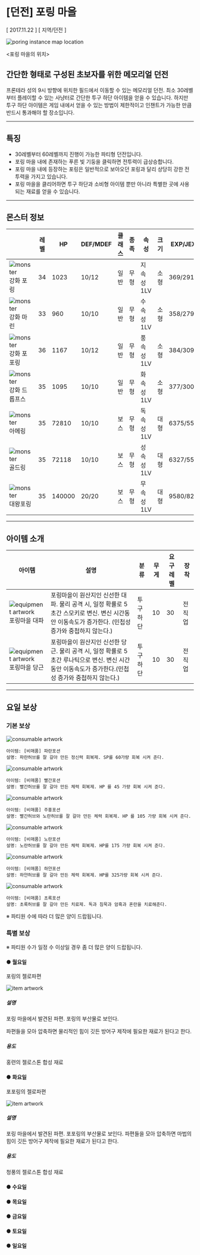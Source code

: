 # [던전] 포링 마을

[ 2017.11.22 ] [ 지역/던전 ]

![poring instance map location](http://imgc.gnjoy.com/ufile/common/2017/11/24/105246_j8Z2gnbe.bmp)

<포링 마을의 위치>

## 간단한 형태로 구성된 초보자를 위한 메모리얼 던전 

프론테라 성의 9시 방향에 위치한 필드에서 이동할 수 있는 메모리얼 던전. 최소 30레벨부터 플레이할 수 있는 사냥터로 간단한 투구 하단 아이템을 얻을 수 있습니다. 하지만 투구 하단 아이템은 게임 내에서 얻을 수 있는 방법이 제한적이고 인챈트가 가능한 만큼 반드시 통과해야 할 장소입니다.

---

## 특징

- 30레벨부터 60레벨까지 진행이 가능한 파티형 던전입니다.
- 포링 마을 내에 존재하는 푸른 빛 기둥을 클릭하면 전투력이 급상승합니다.
- 포링 마을 내에 등장하는 포링은 일반적으로 보아오던 포링과 달리 상당히 강한 전투력을 가지고 있습니다.
- 포링 마을을 클리어하면 투구 하단과 소비형 아이템 뿐만 아니라 특별한 곳에 사용되는 재료를 얻을 수 있습니다.

---

## 몬스터 정보

| | 레벨 | HP | DEF/MDEF | 클래스 | 종족 | 속성 | 크기 | EXP/JEXP |
|---|---|---|---|---|---|---|---|---|
| ![monster](http://imgc.gnjoy.com/ufile/common/2017/11/24/105313_9SPjG5Rk.gif) <br/>강화 포링 | 34 | 1023 | 10/12 | 일반 | 무형 | 지속성 1LV | 소형 | 369/291 |
| ![monster](http://imgc.gnjoy.com/ufile/common/2017/11/24/105330_kWCX5yBE.gif) <br/>강화 마린 | 33 | 960 | 10/10 | 일반 | 무형 | 수속성 1LV | 소형 | 358/279 |
| ![monster](http://imgc.gnjoy.com/ufile/common/2017/11/24/105448_VW9meJ6l.gif) <br/>강화 포포링 | 36 | 1167 | 10/12 | 일반 | 무형 | 풍속성 1LV | 소형 | 384/309 |
| ![monster](http://imgc.gnjoy.com/ufile/common/2017/11/24/105347_fclTW2Pi.gif) <br/>강화 드롭프스 | 35 | 1095 | 10/10 | 일반 | 무형 | 화속성 1LV | 소형 | 377/300 |
| ![monster](http://imgc.gnjoy.com/ufile/common/2017/11/24/105358_tuU9PlMp.gif) <br/>아메링 | 35 | 72810 | 10/10 | 보스 | 무형 | 독속성 1LV | 대형 | 6375/5524 |
| ![monster](http://imgc.gnjoy.com/ufile/common/2017/11/24/105425_cFPBFFGO.gif) <br/>골드링 | 35 | 72118 | 10/10 | 보스 | 무형 | 성속성 1LV | 대형 | 6327/5565 |
| ![monster](http://imgc.gnjoy.com/ufile/common/2017/11/24/031246_DkyuGWES.gif) <br/>대왕포링 | 35 | 140000 | 20/20 | 보스 | 무형 | 무속성 1LV | 대형 | 9580/8288 |

---

## 아이템 소개

| 아이템 | 설명 | 분류 | 무게 | 요구레벨 | 장착 |
|---|---|---|---|---|---|
| ![equipment artwork](http://imgc.gnjoy.com/ufile/common/2017/11/24/105506_lgKBwhJp.bmp)<br/>포링마을 대파 | 포링마을이 원산지인 신선한 대파. 물리 공격 시, 일정 확률로 5초간 스모키로 변신. 변신 시간동안 이동속도가 증가한다. (민첩성 증가와 중첩하지 않는다.) | 투구 하단 | 10 | 30 | 전 직업 |
| ![equipment artwork](http://imgc.gnjoy.com/ufile/common/2017/11/24/105516_5fRUOcrB.bmp)<br/>포링마을 당근 | 포링마을이 원산지인 신선한 당근. 물리 공격 시, 일정 확률로 5초간 루나틱으로 변신. 변신 시간동안 이동속도가 증가한다.(민첩성 증가와 중첩하지 않는다.) | 투구 하단 | 10 | 30 | 전 직업 |

---

## 요일 보상

### 기본 보상

![consumable artwork](http://imgc.gnjoy.com/ufile/common/2017/12/07/122128_sMXGgywM.bmp)
```
아이템: [비매품] 파란포션
설명: 파란허브를 잘 갈아 만든 정신력 회복제. SP를 60가량 회복 시켜 준다. 
```

![consumable artwork](http://imgc.gnjoy.com/ufile/common/2017/12/07/122138_3BtQj5Ud.bmp)
```
아이템: [비매품] 빨간포션
설명: 빨간허브를 잘 갈아 만든 체력 회복제. HP 를 45 가량 회복 시켜 준다.
```

![consumable artwork](http://imgc.gnjoy.com/ufile/common/2017/12/07/122146_wTUA2ocA.bmp)
```
아이템: [비매품] 주홍포션
설명: 빨간허브와 노란허브를 잘 갈아 만든 체력 회복제. HP 를 105 가량 회복 시켜 준다.
```

![consumable artwork](http://imgc.gnjoy.com/ufile/common/2017/12/07/122154_vpYVMeg2.bmp)
```
아이템: [비매품] 노란포션
설명: 노란허브를 잘 갈아 만든 체력 회복제. HP를 175 가량 회복 시켜 준다.  
```

![consumable artwork](http://imgc.gnjoy.com/ufile/common/2017/12/07/122201_Hwt5xH1r.bmp)
```
아이템: [비매품] 하얀포션
설명: 하얀허브를 잘 갈아 만든 체력 회복제. HP를 325가량 회복 시켜 준다.  
```

![consumable artwork](http://imgc.gnjoy.com/ufile/common/2017/12/07/122212_U4inZSYD.bmp)
```
아이템: [비매품] 초록포션
설명: 초록허브를 잘 갈아 만든 치료제. 독과 침묵과 암흑과 혼란을 치료해준다.
```

※ 파티원 수에 따라 더 많은 양이 드랍됩니다.

### 특별 보상

※ 파티원 수가 일정 수 이상일 경우 좀 더 많은 양이 드랍됩니다.

#### ● 월요일

포링의 젤로파편

![item artwork](http://imgc.gnjoy.com/ufile/common/2017/12/07/122221_t75qmH4f.bmp)

##### 설명

포링 마을에서 발견된 파편. 포링의 부산물로 보인다. 

파편들을 모아 압축하면 물리적인 힘이 깃든 방어구 제작에 필요한 재료가 된다고 한다.

##### 용도

홍련의 젤로스톤 합성 재료

#### ● 화요일

포포링의 젤로파편

![item artwork](http://imgc.gnjoy.com/ufile/common/2017/12/07/122246_kgIlkilf.bmp)

##### 설명

포링 마을에서 발견된 파편. 포포링의 부산물로 보인다. 파편들을 모아 압축하면 마법의 힘이 깃든 방어구 제작에 필요한 재료가 된다고 한다. 

##### 용도

청풍의 젤로스톤 합성 재료

#### ● 수요일

#### ● 목요일

#### ● 금요일

#### ● 토요일

#### ● 일요일


